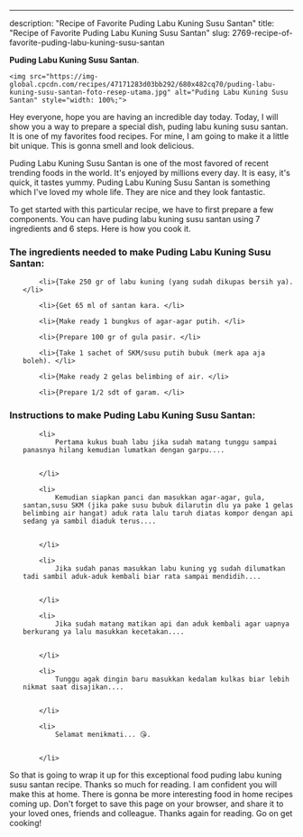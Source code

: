 ---
description: "Recipe of Favorite Puding Labu Kuning Susu Santan"
title: "Recipe of Favorite Puding Labu Kuning Susu Santan"
slug: 2769-recipe-of-favorite-puding-labu-kuning-susu-santan

<p>
	<strong>Puding Labu Kuning Susu Santan</strong>. 
	
</p>
<p>
	
	<img src="https://img-global.cpcdn.com/recipes/47171283d03bb292/680x482cq70/puding-labu-kuning-susu-santan-foto-resep-utama.jpg" alt="Puding Labu Kuning Susu Santan" style="width: 100%;">
	
	
</p>
<p>
	Hey everyone, hope you are having an incredible day today. Today, I will show you a way to prepare a special dish, puding labu kuning susu santan. It is one of my favorites food recipes. For mine, I am going to make it a little bit unique. This is gonna smell and look delicious.
</p>
	
<p>
	
</p>
<p>
	Puding Labu Kuning Susu Santan is one of the most favored of recent trending foods in the world. It's enjoyed by millions every day. It is easy, it's quick, it tastes yummy. Puding Labu Kuning Susu Santan is something which I've loved my whole life. They are nice and they look fantastic.
</p>

<p>
To get started with this particular recipe, we have to first prepare a few components. You can have puding labu kuning susu santan using 7 ingredients and 6 steps. Here is how you cook it.
</p>

<h3>The ingredients needed to make Puding Labu Kuning Susu Santan:</h3>

<ol>
	
		<li>{Take 250 gr of labu kuning (yang sudah dikupas bersih ya). </li>
	
		<li>{Get 65 ml of santan kara. </li>
	
		<li>{Make ready 1 bungkus of agar-agar putih. </li>
	
		<li>{Prepare 100 gr of gula pasir. </li>
	
		<li>{Take 1 sachet of SKM/susu putih bubuk (merk apa aja boleh). </li>
	
		<li>{Make ready 2 gelas belimbing of air. </li>
	
		<li>{Prepare 1/2 sdt of garam. </li>
	
</ol>
<p>
	
</p>

<h3>Instructions to make Puding Labu Kuning Susu Santan:</h3>

<ol>
	
		<li>
			Pertama kukus buah labu jika sudah matang tunggu sampai panasnya hilang kemudian lumatkan dengan garpu....
			
			
		</li>
	
		<li>
			Kemudian siapkan panci dan masukkan agar-agar, gula, santan,susu SKM (jika pake susu bubuk dilarutin dlu ya pake 1 gelas belimbing air hangat) aduk rata lalu taruh diatas kompor dengan api sedang ya sambil diaduk terus....
			
			
		</li>
	
		<li>
			Jika sudah panas masukkan labu kuning yg sudah dilumatkan tadi sambil aduk-aduk kembali biar rata sampai mendidih....
			
			
		</li>
	
		<li>
			Jika sudah matang matikan api dan aduk kembali agar uapnya berkurang ya lalu masukkan kecetakan....
			
			
		</li>
	
		<li>
			Tunggu agak dingin baru masukkan kedalam kulkas biar lebih nikmat saat disajikan....
			
			
		</li>
	
		<li>
			Selamat menikmati... 😘.
			
			
		</li>
	
</ol>

<p>
	
</p>

<p>
	So that is going to wrap it up for this exceptional food puding labu kuning susu santan recipe. Thanks so much for reading. I am confident you will make this at home. There is gonna be more interesting food in home recipes coming up. Don't forget to save this page on your browser, and share it to your loved ones, friends and colleague. Thanks again for reading. Go on get cooking!
</p>

